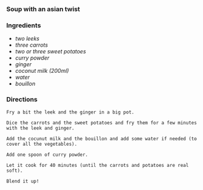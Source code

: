 ### Soup with an asian twist

### Ingredients
* *two leeks*
* *three carrots*
* *two or three sweet potatoes*
* *curry powder*
* *ginger*
* *coconut milk (200ml)*
* *water*
* *bouillon*

### Directions
```
Fry a bit the leek and the ginger in a big pot.

Dice the carrots and the sweet potatoes and fry them for a few minutes with the leek and ginger.

Add the cocunut milk and the bouillon and add some water if needed (to cover all the vegetables).

Add one spoon of curry powder.

Let it cook for 40 minutes (until the carrots and potatoes are real soft).

Blend it up!

```

